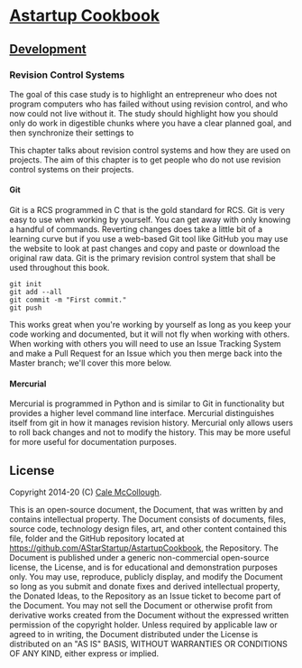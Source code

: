 # [Astartup Cookbook](../)

## [Development](./)

### Revision Control Systems

The goal of this case study is to highlight an entrepreneur who does not program computers who has failed without using revision control, and who now could not live without it. The study should highlight how you should only do work in digestible chunks where you have a clear planned goal, and then synchronize their settings to

This chapter talks about revision control systems and how they are used on projects. The aim of this chapter is to get people who do not use revision control systems on their projects.

#### Git

Git is a RCS programmed in C that is the gold standard for RCS. Git is very easy to use when working by yourself. You can get away with only knowing a handful of commands. Reverting changes does take a little bit of a learning curve but if you use a web-based Git tool like GitHub you may use the website to look at past changes and copy and paste or download the original raw data. Git is the primary revision control system that shall be used throughout this book.

```
git init
git add --all
git commit -m "First commit."
git push
```

This works great when you're working by yourself as long as you keep your code working and documented, but it will not fly when working with others. When working with others you will need to use an Issue Tracking System and make a Pull Request for an Issue which you then merge back into the Master branch; we'll cover this more below.

#### Mercurial

Mercurial is programmed in Python and is similar to Git in functionality but provides a higher level command line interface. Mercurial distinguishes itself from git in how it manages revision history. Mercurial only allows users to roll back changes and not to modify the history. This may be more useful for more useful for documentation purposes.

## License

Copyright 2014-20 (C) [Cale McCollough](https://cookingwithcale.org).

This is an open-source document, the Document, that was written by and contains intellectual property. The Document consists of documents, files, source code, technology design files, art, and other content contained this file, folder and the GitHub repository located at <https://github.com/AStarStartup/AstartupCookbook>, the Repository. The Document is published under a generic non-commercial open-source license, the License, and is for educational and demonstration purposes only. You may use, reproduce, publicly display, and modify the Document so long as you submit and donate fixes and derived intellectual property, the Donated Ideas, to the Repository as an Issue ticket to become part of the Document. You may not sell the Document or otherwise profit from derivative works created from the Document without the expressed written permission of the copyright holder. Unless required by applicable law or agreed to in writing, the Document distributed under the License is distributed on an "AS IS" BASIS, WITHOUT WARRANTIES OR CONDITIONS OF ANY KIND, either express or implied.

